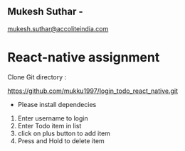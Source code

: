 ## Mukesh Suthar - 
mukesh.suthar@accoliteindia.com
# React-native assignment


Clone Git directory :

https://github.com/mukku1997/login_todo_react_native.git

- Please install dependecies
1. Enter username to login
2. Enter Todo item in list
3. click on plus button to add item
4. Press and Hold to delete item 
